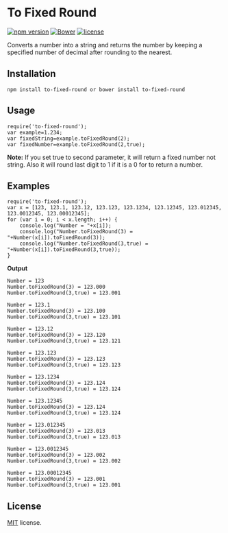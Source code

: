 # To Fixed Round
[![npm version](https://badge.fury.io/js/to-fixed-round.svg)](https://github.com/eraycetinay/to-fixed-round) 
[![Bower](https://img.shields.io/bower/v/to-fixed-round.svg)](https://github.com/eraycetinay/to-fixed-round)
[![license](https://img.shields.io/github/license/mashape/apistatus.svg)](https://github.com/eraycetinay/to-fixed-round)

Converts a number into a string and returns the number by keeping a specified number of decimal after rounding to the nearest.

## Installation
```
npm install to-fixed-round or bower install to-fixed-round
```
## Usage
```
require('to-fixed-round');
var example=1.234;
var fixedString=example.toFixedRound(2);
var fixedNumber=example.toFixedRound(2,true);
```
**Note:** If you set true to second parameter, it will return a fixed number not string. Also it will round last digit to 1 if it is a 0 for to return a number.
## Examples
```
require('to-fixed-round');
var x = [123, 123.1, 123.12, 123.123, 123.1234, 123.12345, 123.012345, 123.0012345, 123.00012345];
for (var i = 0; i < x.length; i++) {
    console.log("Number = "+x[i]);
    console.log("Number.toFixedRound(3) = "+Number(x[i]).toFixedRound(3));
    console.log("Number.toFixedRound(3,true) = "+Number(x[i]).toFixedRound(3,true));
}
```
**Output**
```
Number = 123
Number.toFixedRound(3) = 123.000
Number.toFixedRound(3,true) = 123.001

Number = 123.1
Number.toFixedRound(3) = 123.100
Number.toFixedRound(3,true) = 123.101

Number = 123.12
Number.toFixedRound(3) = 123.120
Number.toFixedRound(3,true) = 123.121

Number = 123.123
Number.toFixedRound(3) = 123.123
Number.toFixedRound(3,true) = 123.123

Number = 123.1234
Number.toFixedRound(3) = 123.124
Number.toFixedRound(3,true) = 123.124

Number = 123.12345
Number.toFixedRound(3) = 123.124
Number.toFixedRound(3,true) = 123.124

Number = 123.012345
Number.toFixedRound(3) = 123.013
Number.toFixedRound(3,true) = 123.013

Number = 123.0012345
Number.toFixedRound(3) = 123.002
Number.toFixedRound(3,true) = 123.002

Number = 123.00012345
Number.toFixedRound(3) = 123.001
Number.toFixedRound(3,true) = 123.001
```
## License
[MIT](LICENSE) license.
